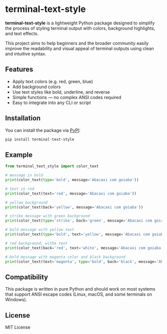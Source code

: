 # terminal-text-style

**terminal-text-style** is a lightweight Python package designed to simplify the process of styling terminal output with colors, background highlights, and text effects.

This project aims to help beginners and the broader community easily improve the readability and visual appeal of terminal outputs using clean and intuitive syntax.

## Features

- Apply text colors (e.g. red, green, blue)  
- Add background colors  
- Use text styles like bold, underline, and reverse  
- Simple functions — no complex ANSI codes required  
- Easy to integrate into any CLI or script  

## Installation

You can install the package via [PyPI](https://pypi.org/project/terminal-text-style/):

```bash
pip install terminal-text-style
```

## Example

```python
from terminal_text_style import color_text

# message in bold
print(color_text(type='bold', message='Abacaxi com goiaba'))

# text in red
print(color_text(text='red', message='Abacaxi com goiaba'))

# yellow background
print(color_text(back='yellow', message='Abacaxi com goiaba'))

# strike message with green background
print(color_text(type='strike', back='green', message='Abacaxi com goiaba'))

# bold message with yellow text
print(color_text(type='bold', text='yellow', message='Abacaxi com goiaba'))

# red background, withe text
print(color_text(back='red', text='white', message='Abacaxi com goiaba'))

# bold message with magenta color and black background
print(color_text(text='magenta', type='bold', back='black', message='Abacaxi com goiaba'))
```

## Compatibility

This package is written in pure Python and should work on most systems that support ANSI escape codes (Linux, macOS, and some terminals on Windows).

## License

MIT License